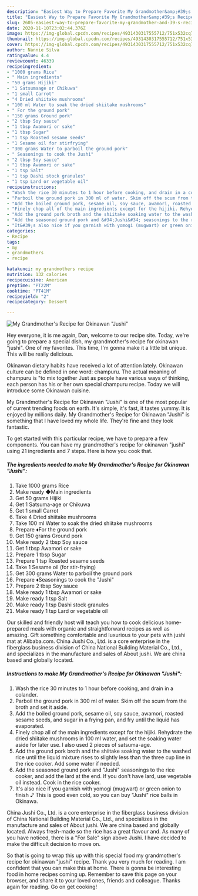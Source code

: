 ```yaml
---
description: "Easiest Way to Prepare Favorite My Grandmother&amp;#39;s Recipe for Okinawan &amp;#34;Jushi&amp;#34;"
title: "Easiest Way to Prepare Favorite My Grandmother&amp;#39;s Recipe for Okinawan &amp;#34;Jushi&amp;#34;"
slug: 2605-easiest-way-to-prepare-favorite-my-grandmother-and-39-s-recipe-for-okinawan-and-34-jushi-and-34
date: 2020-11-10T23:02:44.376Z
image: https://img-global.cpcdn.com/recipes/4931430317555712/751x532cq70/my-grandmothers-recipe-for-okinawan-jushi-recipe-main-photo.jpg
thumbnail: https://img-global.cpcdn.com/recipes/4931430317555712/751x532cq70/my-grandmothers-recipe-for-okinawan-jushi-recipe-main-photo.jpg
cover: https://img-global.cpcdn.com/recipes/4931430317555712/751x532cq70/my-grandmothers-recipe-for-okinawan-jushi-recipe-main-photo.jpg
author: Nannie Silva
ratingvalue: 4.4
reviewcount: 46339
recipeingredient:
- "1000 grams Rice"
- " Main ingredients"
- "50 grams Hijiki"
- "1 Satsumaage or Chikuwa"
- "1 small Carrot"
- "4 Dried shiitake mushrooms"
- "100 ml Water to soak the dried shiitake mushrooms"
- " For the ground pork"
- "150 grams Ground pork"
- "2 tbsp Soy sauce"
- "1 tbsp Awamori or sake"
- "1 tbsp Sugar"
- "1 tsp Roasted sesame seeds"
- "1 Sesame oil for stirfrying"
- "300 grams Water to parboil the ground pork"
- " Seasonings to cook the Jushi"
- "2 tbsp Soy sauce"
- "1 tbsp Awamori or sake"
- "1 tsp Salt"
- "1 tsp Dashi stock granules"
- "1 tsp Lard or vegetable oil"
recipeinstructions:
- "Wash the rice 30 minutes to 1 hour before cooking, and drain in a colander."
- "Parboil the ground pork in 300 ml of water. Skim off the scum from the broth and set it aside."
- "Add the boiled ground pork, sesame oil, soy sauce, awamori, roasted sesame seeds, and sugar in a frying pan, and fry until the liquid has evaporated."
- "Finely chop all of the main ingredients except for the hijiki. Rehydrate the dried shiitake mushrooms in 100 ml water, and set the soaking water aside for later use. I also used 2 pieces of satsuma-age."
- "Add the ground pork broth and the shiitake soaking water to the washed rice until the liquid mixture rises to slightly less than the three cup line in the rice cooker. Add some water if needed."
- "Add the seasoned ground pork and &#34;Jushi&#34; seasonings to the rice cooker, and add the lard at the end. If you don&#39;t have lard, use vegetable oil instead. Cook in the rice cooker."
- "It&#39;s also nice if you garnish with yomogi (mugwart) or green onion to finish ♪ This is good even cold, so you can buy &#34;Jushi&#34; rice balls in Okinawa."
categories:
- Recipe
tags:
- my
- grandmothers
- recipe

katakunci: my grandmothers recipe 
nutrition: 132 calories
recipecuisine: American
preptime: "PT22M"
cooktime: "PT41M"
recipeyield: "2"
recipecategory: Dessert

---
```



![My Grandmother&#39;s Recipe for Okinawan &#34;Jushi&#34;](https://img-global.cpcdn.com/recipes/4931430317555712/751x532cq70/my-grandmothers-recipe-for-okinawan-jushi-recipe-main-photo.jpg)

Hey everyone, it is me again, Dan, welcome to our recipe site. Today, we're going to prepare a special dish, my grandmother&#39;s recipe for okinawan &#34;jushi&#34;. One of my favorites. This time, I'm gonna make it a little bit unique. This will be really delicious.

Okinawan dietary habits have received a lot of attention lately. Okinawan culture can be defined in one word: champuru. The actual meaning of champuru is &#34;to mix together Just as people have various ways of thinking, each person has his or her own special champuru recipe. Today we will introduce some Okinawan cuisine.

My Grandmother&#39;s Recipe for Okinawan &#34;Jushi&#34; is one of the most popular of current trending foods on earth. It's simple, it's fast, it tastes yummy. It is enjoyed by millions daily. My Grandmother&#39;s Recipe for Okinawan &#34;Jushi&#34; is something that I have loved my whole life. They're fine and they look fantastic.


To get started with this particular recipe, we have to prepare a few components. You can have my grandmother&#39;s recipe for okinawan &#34;jushi&#34; using 21 ingredients and 7 steps. Here is how you cook that.

<!--inarticleads1-->

##### The ingredients needed to make My Grandmother&#39;s Recipe for Okinawan &#34;Jushi&#34;:

1. Take 1000 grams Rice
1. Make ready  ◆Main ingredients
1. Get 50 grams Hijiki
1. Get 1 Satsuma-age or Chikuwa
1. Get 1 small Carrot
1. Take 4 Dried shiitake mushrooms
1. Take 100 ml Water to soak the dried shiitake mushrooms
1. Prepare  ♦For the ground pork
1. Get 150 grams Ground pork
1. Make ready 2 tbsp Soy sauce
1. Get 1 tbsp Awamori or sake
1. Prepare 1 tbsp Sugar
1. Prepare 1 tsp Roasted sesame seeds
1. Take 1 Sesame oil (for stir-frying)
1. Get 300 grams Water to parboil the ground pork
1. Prepare  ♦Seasonings to cook the &#34;Jushi&#34;
1. Prepare 2 tbsp Soy sauce
1. Make ready 1 tbsp Awamori or sake
1. Make ready 1 tsp Salt
1. Make ready 1 tsp Dashi stock granules
1. Make ready 1 tsp Lard or vegetable oil


Our skilled and friendly host will teach you how to cook delicious home-prepared meals with organic and straightforward recipes as well as amazing. Gift something comfortable and luxurious to your pets with jushi mat at Alibaba.com. China Jushi Co., Ltd. is a core enterprise in the fiberglass business division of China National Building Material Co., Ltd., and specializes in the manufacture and sales of About jushi. We are china based and globally located. 

<!--inarticleads2-->

##### Instructions to make My Grandmother&#39;s Recipe for Okinawan &#34;Jushi&#34;:

1. Wash the rice 30 minutes to 1 hour before cooking, and drain in a colander.
1. Parboil the ground pork in 300 ml of water. Skim off the scum from the broth and set it aside.
1. Add the boiled ground pork, sesame oil, soy sauce, awamori, roasted sesame seeds, and sugar in a frying pan, and fry until the liquid has evaporated.
1. Finely chop all of the main ingredients except for the hijiki. Rehydrate the dried shiitake mushrooms in 100 ml water, and set the soaking water aside for later use. I also used 2 pieces of satsuma-age.
1. Add the ground pork broth and the shiitake soaking water to the washed rice until the liquid mixture rises to slightly less than the three cup line in the rice cooker. Add some water if needed.
1. Add the seasoned ground pork and &#34;Jushi&#34; seasonings to the rice cooker, and add the lard at the end. If you don&#39;t have lard, use vegetable oil instead. Cook in the rice cooker.
1. It&#39;s also nice if you garnish with yomogi (mugwart) or green onion to finish ♪ This is good even cold, so you can buy &#34;Jushi&#34; rice balls in Okinawa.


China Jushi Co., Ltd. is a core enterprise in the fiberglass business division of China National Building Material Co., Ltd., and specializes in the manufacture and sales of About jushi. We are china based and globally located. Always fresh-made so the rice has a great flavour and. As many of you have noticed, there is a &#34;For Sale&#34; sign above Jushi. I have decided to make the difficult decision to move on. 

So that is going to wrap this up with this special food my grandmother&#39;s recipe for okinawan &#34;jushi&#34; recipe. Thank you very much for reading. I am confident that you can make this at home. There is gonna be interesting food in home recipes coming up. Remember to save this page on your browser, and share it to your loved ones, friends and colleague. Thanks again for reading. Go on get cooking!
